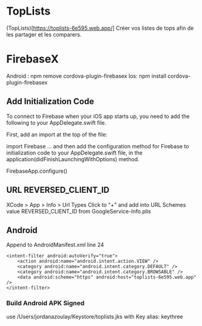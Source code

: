 # TopLists

(TopLists)[https://toplists-6e595.web.app/]
Créer vos listes de tops afin de les partager et les comparers.

# FirebaseX

Android : npm remove cordova-plugin-firebasex
Ios: npm install cordova-plugin-firebasex

## Add Initialization Code

To connect to Firebase when your iOS app starts up, you need to add the following to your AppDelegate.swift file.

First, add an import at the top of the file:

import Firebase
… and then add the configuration method for Firebase to initialization code to your AppDelegate.swift file, in the application(didFinishLaunchingWithOptions) method.

FirebaseApp.configure()

## URL REVERSED_CLIENT_ID

XCode > App > Info > Url Types
Click to "+" and add into URL Schemes value REVERSED_CLIENT_ID from GoogleService-Info.plis

## Android

Append to AndroidManifest.xml
line 24

```
<intent-filter android:autoVerify="true">
    <action android:name="android.intent.action.VIEW" />
    <category android:name="android.intent.category.DEFAULT" />
    <category android:name="android.intent.category.BROWSABLE" />
    <data android:scheme="https" android:host="toplists-6e595.web.app" />
</intent-filter>
```

### Build Android APK Signed

use /Users/jordanazoulay/Keystore/toplists.jks with Key alias: keythree
